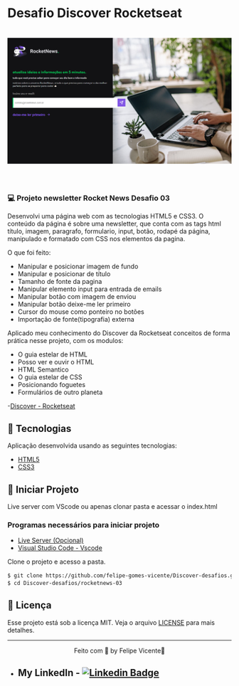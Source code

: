 # Desafio Discover Rocketseat

<h1 align="center">
    <img alt="Rocketnews" title="Imagem da newsletter Rocket News " src="./assets/print-rocketnews.png" />
</h1>

<br>

### 💻 Projeto newsletter Rocket News Desafio 03
Desenvolvi uma página web com as tecnologias HTML5 e CSS3. O conteúdo da página é sobre uma newsletter, que conta com as tags html título, imagem, paragrafo, formulario, input, botão, rodapé da página, manipulado e formatado com CSS nos elementos da pagina.

O que foi feito:
- Manipular e posicionar imagem de fundo
- Manipular e posicionar de título
- Tamanho de fonte da pagina
- Manipular elemento input para entrada de emails
- Manipular botão com imagem de enviou
- Manipular botão deixe-me ler primeiro
- Cursor do mouse como ponteiro no botões
- Importação de fonte(tipografia) externa

Aplicado meu conhecimento do Discover da Rocketseat conceitos de forma prática nesse projeto, com os modulos:
- O guia estelar de HTML
- Posso ver e ouvir o HTML
- HTML Semantico
- O guia estelar de CSS
- Posicionando foguetes
- Formulários de outro planeta
  
-[Discover - Rocketseat](https://app.rocketseat.com.br/discover)

## 🧪 Tecnologias

Aplicação desenvolvida usando as seguintes tecnologias:

- [HTML5](https://www.w3schools.com/html/default.asp)
- [CSS3](https://www.w3schools.com/css/default.asp)


## 🚀 Iniciar Projeto
Live server com VScode ou apenas clonar pasta e acessar o index.html

###  Programas necessários para iniciar projeto
- [Live Server (Opcional)](https://marketplace.visualstudio.com/items?itemName=ritwickdey.LiveServer)
- [Visual Studio Code - Vscode](https://code.visualstudio.com/)

Clone o projeto e acesso a pasta.

```bash
$ git clone https://github.com/felipe-gomes-vicente/Discover-desafios.git
$ cd Discover-desafios/rocketnews-03
```

## 📝 Licença

Esse projeto está sob a licença MIT. Veja o arquivo [LICENSE](LICENSE.md) para mais detalhes.


---

<p align="center">Feito com 💜 by Felipe Vicente👋</p>  

- ## My LinkedIn - [![Linkedin Badge](https://img.shields.io/badge/-FelipeVicente-blue?style=flat-square&logo=Linkedin&logoColor=white&link=https://www.linkedin.com/in/felipe-gomes-vicente/)](https://www.linkedin.com/in/felipe-gomes-vicente/) 
